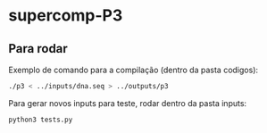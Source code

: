 # supercomp-P3

## Para rodar

Exemplo de comando para a compilação (dentro da pasta codigos):
```bash
./p3 < ../inputs/dna.seq > ../outputs/p3
```


Para gerar novos inputs para teste, rodar dentro da pasta inputs:

```bash
python3 tests.py
```
